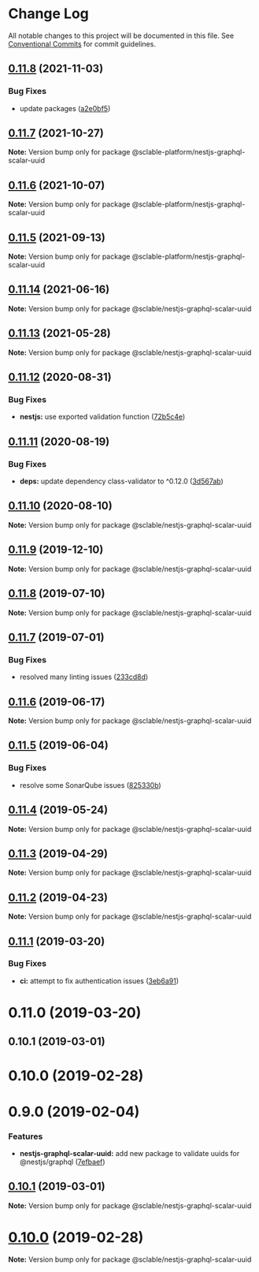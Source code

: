 # Change Log

All notable changes to this project will be documented in this file.
See [Conventional Commits](https://conventionalcommits.org) for commit guidelines.

## [0.11.8](https://git.sclable.com/sclable-platform/ts-monorepo/compare/@sclable-platform/nestjs-graphql-scalar-uuid@0.11.7...@sclable-platform/nestjs-graphql-scalar-uuid@0.11.8) (2021-11-03)


### Bug Fixes

* update packages ([a2e0bf5](https://git.sclable.com/sclable-platform/ts-monorepo/commits/a2e0bf507aa58f66d3993aec919ad47bdd83a44b))





## [0.11.7](https://git.sclable.com/sclable-platform/ts-monorepo/compare/@sclable-platform/nestjs-graphql-scalar-uuid@0.11.6...@sclable-platform/nestjs-graphql-scalar-uuid@0.11.7) (2021-10-27)

**Note:** Version bump only for package @sclable-platform/nestjs-graphql-scalar-uuid





## [0.11.6](https://git.sclable.com/sclable-platform/ts-monorepo/compare/@sclable-platform/nestjs-graphql-scalar-uuid@0.11.5...@sclable-platform/nestjs-graphql-scalar-uuid@0.11.6) (2021-10-07)

**Note:** Version bump only for package @sclable-platform/nestjs-graphql-scalar-uuid





## [0.11.5](https://git.sclable.com/sclable-platform/ts-monorepo/compare/@sclable-platform/nestjs-graphql-scalar-uuid@0.13.2...@sclable-platform/nestjs-graphql-scalar-uuid@0.11.5) (2021-09-13)

**Note:** Version bump only for package @sclable-platform/nestjs-graphql-scalar-uuid





## [0.11.14](https://git.sclable.com/sclable-platform/ts-monorepo/compare/@sclable/nestjs-graphql-scalar-uuid@0.11.13...@sclable/nestjs-graphql-scalar-uuid@0.11.14) (2021-06-16)

**Note:** Version bump only for package @sclable/nestjs-graphql-scalar-uuid





## [0.11.13](https://git.sclable.com/sclable-platform/ts-monorepo/compare/@sclable/nestjs-graphql-scalar-uuid@0.11.12...@sclable/nestjs-graphql-scalar-uuid@0.11.13) (2021-05-28)

**Note:** Version bump only for package @sclable/nestjs-graphql-scalar-uuid





## [0.11.12](https://git.sclable.com/sclable-platform/ts-monorepo/compare/@sclable/nestjs-graphql-scalar-uuid@0.11.11...@sclable/nestjs-graphql-scalar-uuid@0.11.12) (2020-08-31)


### Bug Fixes

* **nestjs:** use exported validation function ([72b5c4e](https://git.sclable.com/sclable-platform/ts-monorepo/commits/72b5c4eed4997bce69ea4e1537eaa4ca131dd954))





## [0.11.11](https://git.sclable.com/sclable-platform/ts-monorepo/compare/@sclable/nestjs-graphql-scalar-uuid@0.11.10...@sclable/nestjs-graphql-scalar-uuid@0.11.11) (2020-08-19)


### Bug Fixes

* **deps:** update dependency class-validator to ^0.12.0 ([3d567ab](https://git.sclable.com/sclable-platform/ts-monorepo/commits/3d567ab2c2c297b0f68bdc98e98960a324bd46a9))





## [0.11.10](https://git.sclable.com/sclable-platform/ts-monorepo/compare/@sclable/nestjs-graphql-scalar-uuid@0.11.9...@sclable/nestjs-graphql-scalar-uuid@0.11.10) (2020-08-10)

**Note:** Version bump only for package @sclable/nestjs-graphql-scalar-uuid





## [0.11.9](https://git.sclable.com/sclable-platform/ts-monorepo/compare/@sclable/nestjs-graphql-scalar-uuid@0.11.8...@sclable/nestjs-graphql-scalar-uuid@0.11.9) (2019-12-10)

**Note:** Version bump only for package @sclable/nestjs-graphql-scalar-uuid





## [0.11.8](https://git.sclable.com/sclable-platform/ts-monorepo/compare/@sclable/nestjs-graphql-scalar-uuid@0.11.7...@sclable/nestjs-graphql-scalar-uuid@0.11.8) (2019-07-10)

**Note:** Version bump only for package @sclable/nestjs-graphql-scalar-uuid





## [0.11.7](https://git.sclable.com/sclable-platform/ts-monorepo/compare/@sclable/nestjs-graphql-scalar-uuid@0.11.6...@sclable/nestjs-graphql-scalar-uuid@0.11.7) (2019-07-01)


### Bug Fixes

* resolved many linting issues ([233cd8d](https://git.sclable.com/sclable-platform/ts-monorepo/commits/233cd8d))





## [0.11.6](https://git.sclable.com/sclable-platform/ts-monorepo/compare/@sclable/nestjs-graphql-scalar-uuid@0.11.5...@sclable/nestjs-graphql-scalar-uuid@0.11.6) (2019-06-17)

**Note:** Version bump only for package @sclable/nestjs-graphql-scalar-uuid





## [0.11.5](https://git.sclable.com/sclable-platform/ts-monorepo/compare/@sclable/nestjs-graphql-scalar-uuid@0.11.4...@sclable/nestjs-graphql-scalar-uuid@0.11.5) (2019-06-04)


### Bug Fixes

* resolve some SonarQube issues ([825330b](https://git.sclable.com/sclable-platform/ts-monorepo/commits/825330b))





## [0.11.4](https://git.sclable.com/sclable-platform/ts-monorepo/compare/@sclable/nestjs-graphql-scalar-uuid@0.11.3...@sclable/nestjs-graphql-scalar-uuid@0.11.4) (2019-05-24)

**Note:** Version bump only for package @sclable/nestjs-graphql-scalar-uuid





## [0.11.3](https://git.sclable.com/sclable-platform/ts-monorepo/compare/@sclable/nestjs-graphql-scalar-uuid@0.11.2...@sclable/nestjs-graphql-scalar-uuid@0.11.3) (2019-04-29)

**Note:** Version bump only for package @sclable/nestjs-graphql-scalar-uuid





## [0.11.2](https://git.sclable.com/sclable-platform/ts-monorepo/compare/@sclable/nestjs-graphql-scalar-uuid@0.11.1...@sclable/nestjs-graphql-scalar-uuid@0.11.2) (2019-04-23)

**Note:** Version bump only for package @sclable/nestjs-graphql-scalar-uuid





## [0.11.1](https://git.sclable.com/sclable-platform/ts-monorepo/compare/@sclable/nestjs-graphql-scalar-uuid@0.11.0...@sclable/nestjs-graphql-scalar-uuid@0.11.1) (2019-03-20)


### Bug Fixes

* **ci:** attempt to fix authentication issues ([3eb6a91](https://git.sclable.com/sclable-platform/ts-monorepo/commits/3eb6a91))





# 0.11.0 (2019-03-20)



## 0.10.1 (2019-03-01)



# 0.10.0 (2019-02-28)



# 0.9.0 (2019-02-04)


### Features

* **nestjs-graphql-scalar-uuid:** add new package to validate uuids for @nestjs/graphql ([7efbaef](https://git.sclable.com/sclable-platform/ts-monorepo/commits/7efbaef))





## [0.10.1](https://git.sclable.com/sclable-platform/ts-monorepo/compare/v0.10.0...v0.10.1) (2019-03-01)

**Note:** Version bump only for package @sclable/nestjs-graphql-scalar-uuid





# [0.10.0](https://git.sclable.com/sclable-platform/ts-monorepo/compare/v0.9.1...v0.10.0) (2019-02-28)

**Note:** Version bump only for package @sclable/nestjs-graphql-scalar-uuid
